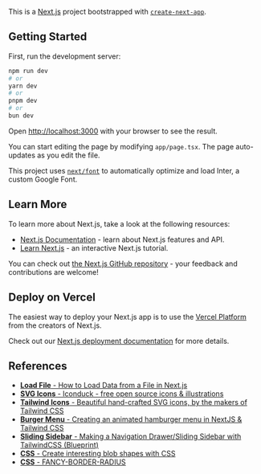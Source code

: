 This is a [Next.js](https://nextjs.org/) project bootstrapped with [`create-next-app`](https://github.com/vercel/next.js/tree/canary/packages/create-next-app).

## Getting Started

First, run the development server:

```bash
npm run dev
# or
yarn dev
# or
pnpm dev
# or
bun dev
```

Open [http://localhost:3000](http://localhost:3000) with your browser to see the result.

You can start editing the page by modifying `app/page.tsx`. The page auto-updates as you edit the file.

This project uses [`next/font`](https://nextjs.org/docs/basic-features/font-optimization) to automatically optimize and load Inter, a custom Google Font.

## Learn More

To learn more about Next.js, take a look at the following resources:

- [Next.js Documentation](https://nextjs.org/docs) - learn about Next.js features and API.
- [Learn Next.js](https://nextjs.org/learn) - an interactive Next.js tutorial.

You can check out [the Next.js GitHub repository](https://github.com/vercel/next.js/) - your feedback and contributions are welcome!

## Deploy on Vercel

The easiest way to deploy your Next.js app is to use the [Vercel Platform](https://vercel.com/new?utm_medium=default-template&filter=next.js&utm_source=create-next-app&utm_campaign=create-next-app-readme) from the creators of Next.js.

Check out our [Next.js deployment documentation](https://nextjs.org/docs/deployment) for more details.

## References

- [**Load File** - How to Load Data from a File in Next.js](https://vercel.com/guides/loading-static-file-nextjs-api-route)
- [**SVG Icons** - Iconduck - free open source icons & illustrations](https://iconduck.com/)
- [**Tailwind Icons** - Beautiful hand-crafted SVG icons, by the makers of Tailwind CSS](https://heroicons.com/)
- [**Burger Menu** - Creating an animated hamburger menu in NextJS & Tailwind CSS](https://jacobhocker.medium.com/creating-an-animated-hamburger-menu-in-nextjs-tailwind-css-9e332d428811)
- [**Sliding Sidebar** - Making a Navigation Drawer/Sliding Sidebar with TailwindCSS (Blueprint)](https://dev.to/fayaz/making-a-navigation-drawer-sliding-sidebar-with-tailwindcss-blueprint-581l)
- [**CSS** - Create interesting blob shapes with CSS](https://youtu.be/4ALLynsZ0u0?si=1w5mbR9XMBvme-O7)
- [**CSS** - FANCY-BORDER-RADIUS](https://9elements.github.io/fancy-border-radius/)
